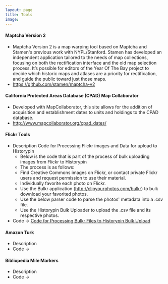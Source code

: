 ```yaml
---
layout: page
title: Tools
image:
---
```


#### Maptcha Version 2
* Maptcha Version 2 is a map warping tool based on Maptcha and Stamen's previous work with NYPL/Stanford. Stamen has developed an independent application tailored to the needs of map collections, focusing on both the rectification interface and the old map selection process. It’s possible for editors of the Year Of The Bay project to decide which historic maps and atlases are a priority for rectification, and guide the public toward just those maps.
* https://github.com/stamen/maptcha-v2

#### California Protected Areas Database (CPAD) Map Collaborator
* Developed with MapCollaborator, this site allows for the addition of acquisition and establishment dates to units and holdings to the CPAD database.
* http://www.mapcollaborator.org/cpad_dates/

#### Flickr Tools

* Description Code for Processing Flickr images and Data for upload to Historypin
  * Below is the code that is part of the process of bulk uploading images from Flickr to Historypin
  * The process is as follows:
   * Find Creative Commons images on Flickr, or contact private Flickr users and request permission to use their material.
   * Individually favorite each photo on Flickr.
   * Use the Bulkr application (http://clipyourphotos.com/bulkr) to bulk download your favorited photos.
   * Use the below parser code to parse the photos' metadata into a .csv file.
   * Use the Historypin Bulk Uploader to upload the .csv file and its respective photos.
* Code → [Code for Processing Bulkr Files to Historypin Bulk Upload](/files/GenBulkerParser.py)

#### Amazon Turk

* Description
* Code →

#### Bibliopedia Mile Markers

* Description
* Code →
